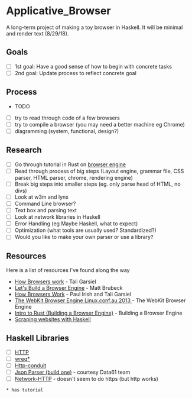 # Applicative_Browser
A long-term project of making a toy browser in Haskell. It will be minimal and render text (8/29/18).

## Goals
- [ ] 1st goal: Have a good sense of how to begin with concrete tasks
- [ ] 2nd goal: Update process to reflect concrete goal

## Process
- TODO
- [ ] try to read through code of a few browsers
- [ ] try to compile a browser (you may need a better machine eg Chrome)
- [ ] diagramming (system, functional, design?)

## Research
- [ ] Go through tutorial in Rust on [browser engine](https://limpet.net/mbrubeck/2014/08/08/toy-layout-engine-1.html)
- [ ] Read through process of big steps (Layout engine, grammar file, CSS parser, HTML parser, chrome, rendering engine)
- [ ] Break big steps into smaller steps (eg. only parse head of HTML, no divs)
- [ ] Look at w3m and lynx
- [ ] Command Line browser? 
- [ ] Text box and parsing text
- [ ] Look at network libraries in Haskell
- [ ] Error Handling (eg Maybe Haskell, what to expect)
- [ ] Optimization (what tools are usually used? Standardized?)
- [ ] Would you like to make your own parser or use a library?

## Resources
Here is a list of resources I've found along the way
- [How Browsers work](http://taligarsiel.com/Projects/howbrowserswork1.htm) - Tali Garsiel
- [Let's Build a Browser Engine](https://limpet.net/mbrubeck/2014/08/08/toy-layout-engine-1.html) - Matt Brubeck
- [How Browsers Work](https://www.html5rocks.com/en/tutorials/internals/howbrowserswork/) - Paul Irish and Tali Garsiel
- [The WebKit Browser Engine Linux.conf.au 2013 ](https://www.youtube.com/watch?v=YmbvpkjHDjU) - The WebKit Browser Engine
- [Intro to Rust (Building a Browser Engine)](https://www.youtube.com/watch?v=rszgtm7i0n8) - Building a Browser Engine
- [Scraping websites with Haskell](https://taylor.fausak.me/2015/05/21/scraping-websites-with-haskell/)

## Haskell Libraries
- [ ] [HTTP](http://hackage.haskell.org/package/HTTP)
- [ ] [wreq*](http://hackage.haskell.org/package/wreq)
- [ ] [Http-conduit](http://hackage.haskell.org/package/http-conduit)
- [ ] [Json Parser (build one)](https://github.com/data61/fp-course) - courtesy Data61 team
- [ ] [Network-HTTP](http://hackage.haskell.org/package/http-client-0.5.13.1/docs/Network-HTTP-Client.html) - doesn't seem to do https (but http works)

```* has tutorial```
